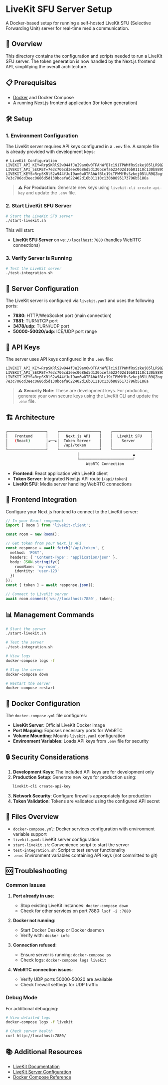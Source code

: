 # LiveKit SFU Server Setup

A Docker-based setup for running a self-hosted LiveKit SFU (Selective Forwarding Unit) server for real-time media communication.

## 🚀 Overview

This directory contains the configuration and scripts needed to run a LiveKit SFU server. The token generation is now handled by the Next.js frontend API, simplifying the overall architecture.

## 📋 Prerequisites

- [Docker](https://www.docker.com/) and Docker Compose
- A running Next.js frontend application (for token generation)

## 🛠️ Setup

### 1. Environment Configuration

The LiveKit server requires API keys configured in a `.env` file. A sample file is already provided with development keys:

```env
# LiveKit Configuration
LIVEKIT_API_KEY=RrpSKRlS2w944fJuI9am6w0TFAhWfBlc19iTPWMfRsSzkej05lLR9QZogflnhJJk
LIVEKIT_API_SECRET=7e3c706cd3eec0686d5d130bcefa622402d16b01110c130b8895173796b5186a
LIVEKIT_KEYS=RrpSKRlS2w944fJuI9am6w0TFAhWfBlc19iTPWMfRsSzkej05lLR9QZogflnhJJk: 7e3c706cd3eec0686d5d130bcefa622402d16b01110c130b8895173796b5186a
```

> ⚠️ **For Production**: Generate new keys using `livekit-cli create-api-key` and update the `.env` file.

### 2. Start LiveKit SFU Server

```bash
# Start the LiveKit SFU server
./start-livekit.sh
```

This will start:

- **LiveKit SFU Server** on `ws://localhost:7880` (handles WebRTC connections)

### 3. Verify Server is Running

```bash
# Test the LiveKit server
./test-integration.sh
```

## 📡 Server Configuration

The LiveKit server is configured via `livekit.yaml` and uses the following ports:

- **7880**: HTTP/WebSocket port (main connection)
- **7881**: TURN/TCP port
- **3478/udp**: TURN/UDP port  
- **50000-50020/udp**: ICE/UDP port range

## 🔑 API Keys

The server uses API keys configured in the `.env` file:

```env
LIVEKIT_API_KEY=RrpSKRlS2w944fJuI9am6w0TFAhWfBlc19iTPWMfRsSzkej05lLR9QZogflnhJJk
LIVEKIT_API_SECRET=7e3c706cd3eec0686d5d130bcefa622402d16b01110c130b8895173796b5186a
LIVEKIT_KEYS=RrpSKRlS2w944fJuI9am6w0TFAhWfBlc19iTPWMfRsSzkej05lLR9QZogflnhJJk: 7e3c706cd3eec0686d5d130bcefa622402d16b01110c130b8895173796b5186a
```

> ⚠️ **Security Note**: These are development keys. For production, generate your own secure keys using the LiveKit CLI and update the `.env` file.

## 🏗️ Architecture

```sh
┌─────────────────┐    ┌──────────────────┐    ┌─────────────────┐
│   Frontend      │    │   Next.js API    │    │  LiveKit SFU    │
│   (React)       │◄──►│  Token Server    │    │    Server       │
│                 │    │  /api/token      │    │                 │
└─────────────────┘    └──────────────────┘    └─────────────────┘
                                │                        ▲
                                └────────────────────────┘
                                    WebRTC Connection
```

- **Frontend**: React application with LiveKit client
- **Token Server**: Integrated Next.js API route (`/api/token`)
- **LiveKit SFU**: Media server handling WebRTC connections

## 🔧 Frontend Integration

Configure your Next.js frontend to connect to the LiveKit server:

```typescript
// In your React component
import { Room } from 'livekit-client';

const room = new Room();

// Get token from your Next.js API
const response = await fetch('/api/token', {
  method: 'POST',
  headers: { 'Content-Type': 'application/json' },
  body: JSON.stringify({
    roomName: 'my-room',
    identity: 'user-123'
  })
});
const { token } = await response.json();

// Connect to LiveKit server
await room.connect('ws://localhost:7880', token);
```

## 📊 Management Commands

```bash
# Start the server
./start-livekit.sh

# Test the server
./test-integration.sh

# View logs
docker-compose logs -f

# Stop the server
docker-compose down

# Restart the server
docker-compose restart
```

## 🐳 Docker Configuration

The `docker-compose.yml` file configures:

- **LiveKit Server**: Official LiveKit Docker image
- **Port Mapping**: Exposes necessary ports for WebRTC
- **Volume Mounting**: Mounts `livekit.yaml` configuration
- **Environment Variables**: Loads API keys from `.env` file for security

## 🔒 Security Considerations

1. **Development Keys**: The included API keys are for development only
2. **Production Setup**: Generate new keys for production using:

```bash
   livekit-cli create-api-key
   ```

3. **Network Security**: Configure firewalls appropriately for production
4. **Token Validation**: Tokens are validated using the configured API secret

## 📄 Files Overview

- `docker-compose.yml`: Docker services configuration with environment variable support
- `livekit.yaml`: LiveKit server configuration
- `start-livekit.sh`: Convenience script to start the server
- `test-integration.sh`: Script to test server functionality
- `.env`: Environment variables containing API keys (not committed to git)

## 🆘 Troubleshooting

### Common Issues

1. **Port already in use**:
   - Stop existing LiveKit instances: `docker-compose down`
   - Check for other services on port 7880: `lsof -i :7880`

2. **Docker not running**:
   - Start Docker Desktop or Docker daemon
   - Verify with: `docker info`

3. **Connection refused**:
   - Ensure server is running: `docker-compose ps`
   - Check logs: `docker-compose logs livekit`

4. **WebRTC connection issues**:
   - Verify UDP ports 50000-50020 are available
   - Check firewall settings for UDP traffic

### Debug Mode

For additional debugging:

```bash
# View detailed logs
docker-compose logs -f livekit

# Check server health
curl http://localhost:7880/
```

## 📚 Additional Resources

- [LiveKit Documentation](https://docs.livekit.io/)
- [LiveKit Server Configuration](https://docs.livekit.io/deploy/configuration/)
- [Docker Compose Reference](https://docs.docker.com/compose/)

